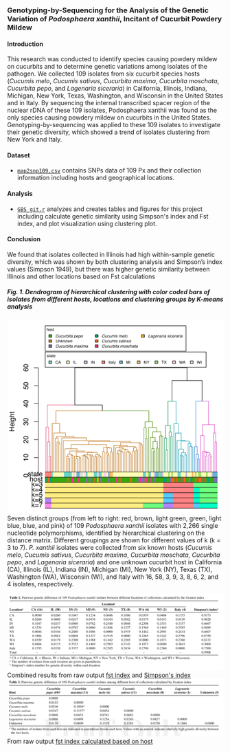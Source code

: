 ### Genotyping-by-Sequencing for the Analysis of the Genetic Variation of *Podosphaera xanthii*, Incitant of Cucurbit Powdery Mildew

#### Introduction
This research was conducted to identify species causing powdery mildew on cucurbits and to determine genetic variations among isolates of the pathogen. We collected 109 isolates from six cucurbit species hosts (*Cucumis melo*, *Cucumis sativus*, *Cucurbita maxima*, *Cucurbita moschata*, *Cucurbita pepo*, and *Lagenaria siceraria*) in California, Illinois, Indiana, Michigan, New York, Texas, Washington, and Wisconsin in the United States and in Italy. By sequencing the internal transcribed spacer region of the nuclear rDNA of these 109 isolates, Podosphaera xanthii was found as the only species causing powdery mildew on cucurbits in the United States. Genotyping-by-sequencing was applied to these 109 isolates to investigate their genetic diversity, which showed a trend of isolates clustering from New York and Italy. 

#### Dataset
- [`map2snp109.csv`](/map2snp109.csv) contains SNPs data of 109 Px and their collection information including hosts and geographical locations. 

#### Analysis
- [`GBS_git.r`](/GBS_git.r) analyzes and creates tables and figures for this project including calculate genetic similarity using Simpson's index and Fst index, and plot visualization using clustering plot. 


#### Conclusion
We found that isolates collected in Illinois had high within-sample genetic diversity, which was shown by both clustering analysis and Simpson’s index values (Simpson 1949), but there was higher genetic similarity between Illinois and other locations based on Fst calculations

##### Fig. 1. Dendrogram of hierarchical clustering with color coded bars of isolates from different hosts, locations and clustering groups by K-means analysis
![GitHub Logo](/results/dend.png) <br>
Seven distinct groups (from left to right: red, brown, light green, green, light blue, blue, and pink) of 109 *Podosphaera xanthii* isolates with 2,266 single nucleotide polymorphisms, identified by hierarchical clustering on the distance matrix. Different groupings are shown for different values of k (k = 3 to 7). *P. xanthii* isolates were collected from six known hosts (*Cucumis melo*, *Cucumis sativus*, *Cucurbita maxima*, *Cucurbita moschata*, *Cucurbita pepo*, and *Lagenaria siceraria*) and one unknown cucurbit host in California (CA), Illinois (IL), Indiana (IN), Michigan (MI), New York (NY), Texas (TX), Washington (WA), Wisconsin (WI), and Italy with 16, 58, 3, 9, 3, 8, 6, 2, and 4 isolates, respectively.

![Table 2.](/results/table2.png)<br>
Combined results from raw output [fst index](/results/loc_fst.csv) and [Simpson's index](/results/px_diversity.csv) <br>
![Table 3.](/results/table3.png)<br>
From raw output [fst index calculated based on host](/results/host_fst.csv)<br>
